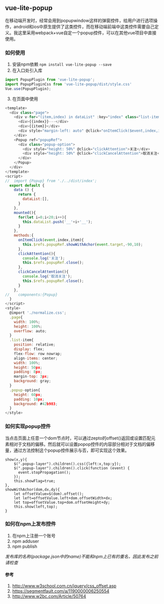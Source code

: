## vue-lite-popup

在移动端开发时，经常会用到popupwindow这样的弹窗控件，给用户进行选项操作，android和ios中原生提供了这类控件，而在移动端前端中这类控件需要自己定义。我这里采用webpack+vue自定一个popup控件，可以在其他vue项目中直接使用。

<!-- more -->

### 如何使用

1. 安装npm依赖
 `npm install vue-lite-popup --save`
2. 在入口处引入库
```js
import PopupPlugin from 'vue-lite-popup';
import PopupPluginCss from 'vue-lite-popup/dist/style.css'
Vue.use(PopupPlugin);
```
3. 在页面中使用
```js
<template>
  <div class="page">
    <div v-for="(item,index) in dataList" :key="index" class="list-item">
      <div>{{index}}---</div>
      <div>{{item}}</div>
      <div style="margin-left: auto" @click="onItemClick($event,index,item)"> . . . </div>
    </div>
    <Popup ref="popupRef">
      <div class="popup-option">
        <div style="height: 50%" @click="clickAttention">关注</div>
        <div style="height: 50%" @click="clickCancelAttention">取消关注</div>
      </div>
    </Popup>
  </div>
</template>
<script>
//  import {Popup} from './../dist/index';
  export default {
    data () {
      return {
        dataList:[],
      }
    },
    mounted(){
      for(let i=0;i<20;i++){
        this.dataList.push('__'+i+'__');
      }
    },
    methods:{
      onItemClick(event,index,item){
        this.$refs.popupRef.showWithAchor(event.target,-90,10);
      },
      clickAttention(){
        console.log('关注');
        this.$refs.popupRef.close();
      },
      clickCancelAttention(){
        console.log('取消关注');
        this.$refs.popupRef.close();
      }
    },
//    components:{Popup}
  }
</script>
<style>
  @import './normalize.css';
  .page{
    width: 100%;
    height: 100%;
    overflow: auto;
  }
  .list-item{
    position: relative;
    display: flex;
    flex-flow: row nowrap;
    align-items: center;
    width: 100%;
    height: 50px;
    padding: 8px;
    margin-top: 3px;
    background: gray;
  }
  .popup-option{
    height: 60px;
    padding: 10px;
    background: #42b983;
  }
</style>
```

### 如何实现popup控件

当点击页面上任意一个dom节点时，可以通过zepto的offset()返回或设置匹配元素相对于文档的偏移。然后就可以设置popop控件的内容部分相对于文档的偏移量，通过方法控制这个popup控件展示与否，即可实现这个效果。

```
show(x,y){
    $(".popup-layer").children().css({left:x,top:y});
    $(".popup-layer").children().click(function (event) {
      event.stopPropagation();
    });
    this.showFlag=true;
},
showWithAchor(dom,dx,dy){
	let offsetValue=$(dom).offset();
	let left=offsetValue.left+dom.offsetWidth+dx;
	let top=offsetValue.top+dom.offsetHeight+dy;
	this.show(left,top);
}
```

### 如何在npm上发布控件

1. 在npm上注册一个账号
2. npm adduser
3. npm publish

*发布库的名称(package.json中的name)不能和npm上已有的重名，因此发布之前请检查*

#### 参考
1. <http://www.w3school.com.cn/jquery/css_offset.asp>
2. <https://segmentfault.com/a/1190000006250554>
3. <http://www.w2bc.com/Article/50764>

